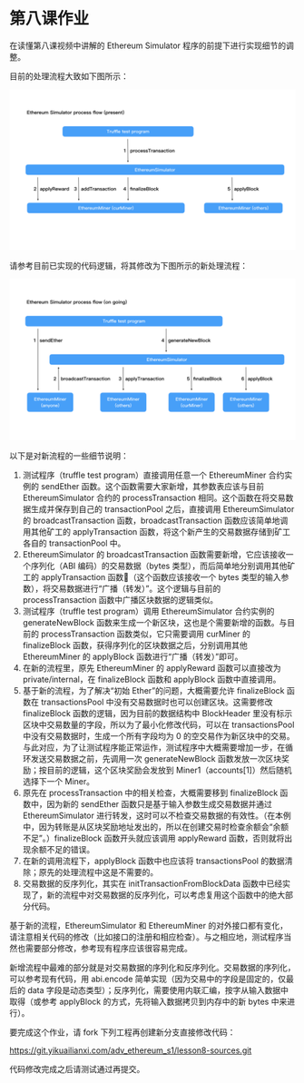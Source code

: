 # 第八课作业

在读懂第八课视频中讲解的 Ethereum Simulator 程序的前提下进行实现细节的调整。

目前的处理流程大致如下图所示：

![](./image/lession-8-1.png)

请参考目前已实现的代码逻辑，将其修改为下图所示的新处理流程：

![](./image/lession-8-2.png)

以下是对新流程的一些细节说明：

1. 测试程序（truffle test program）直接调用任意一个 EthereumMiner 合约实例的 sendEther 函数。这个函数需要大家新增，其参数表应该与目前 EthereumSimulator 合约的 processTransaction 相同。这个函数在将交易数据生成并保存到自己的 transactionPool 之后，直接调用 EthereumSimulator 的 broadcastTransaction 函数，broadcastTransaction 函数应该简单地调用其他矿工的 applyTransaction 函数，将这个新产生的交易数据存储到矿工各自的 transactionPool 中。
2. EthereumSimulator 的 broadcastTransaction 函数需要新增，它应该接收一个序列化（ABI 编码）的交易数据（bytes 类型），而后简单地分别调用其他矿工的 applyTransaction 函数（这个函数应该接收一个 bytes 类型的输入参数），将交易数据进行“广播（转发）”。这个逻辑与目前的 processTransaction 函数中广播区块数据的逻辑类似。
3. 测试程序（truffle test program）调用 EthereumSimulator 合约实例的 generateNewBlock 函数来生成一个新区块，这也是个需要新增的函数。与目前的 processTransaction 函数类似，它只需要调用 curMiner 的 finalizeBlock 函数，获得序列化的区块数据之后，分别调用其他 EthereumMiner 的 applyBlock 函数进行“广播（转发）”即可。
4. 在新的流程里，原先 EthereumMiner 的 applyReward 函数可以直接改为 private/internal，在 finalizeBlock 函数和 applyBlock 函数中直接调用。
5. 基于新的流程，为了解决“初始 Ether”的问题，大概需要允许 finalizeBlock 函数在 transactionsPool 中没有交易数据时也可以创建区块。这需要修改 finalizeBlock 函数的逻辑，因为目前的数据结构中 BlockHeader 里没有标示区块中交易数量的字段，所以为了最小化修改代码，可以在 transactionsPool 中没有交易数据时，生成一个所有字段均为 0 的空交易作为新区块中的交易。与此对应，为了让测试程序能正常运作，测试程序中大概需要增加一步，在循环发送交易数据之前，先调用一次 generateNewBlock 函数发放一次区块奖励；按目前的逻辑，这个区块奖励会发放到 Miner1（accounts[1]）然后随机选择下一个 Miner。
6. 原先在 processTransaction 中的相关检查，大概需要移到 finalizeBlock 函数中，因为新的 sendEther 函数只是基于输入参数生成交易数据并通过 EthereumSimulator 进行转发，这时可以不检查交易数据的有效性。（在本例中，因为转账是从区块奖励地址发出的，所以在创建交易时检查余额会“余额不足”。）finalizeBlock 函数开头就应该调用 applyReward 函数，否则就将出现余额不足的错误。
7. 在新的调用流程下，applyBlock 函数中也应该将 transactionsPool 的数据清除；原先的处理流程中这是不需要的。
8. 交易数据的反序列化，其实在 initTransactionFromBlockData 函数中已经实现了，新的流程中对交易数据的反序列化，可以考虑复用这个函数中的绝大部分代码。

基于新的流程，EthereumSimulator 和 EthereumMiner 的对外接口都有变化，请注意相关代码的修改（比如接口的注册和相应检查）。与之相应地，测试程序当然也需要部分修改，参考现有程序应该很容易完成。

新增流程中最难的部分就是对交易数据的序列化和反序列化。交易数据的序列化，可以参考现有代码，用 abi.encode 简单实现（因为交易中的字段是固定的，仅最后的 data 字段是动态类型）；反序列化，需要使用内联汇编，按字从输入数据中取得（或参考 applyBlock 的方式，先将输入数据拷贝到内存中的新 bytes 中来进行）。

要完成这个作业，请 fork 下列工程再创建新分支直接修改代码：

https://git.yikuailianxi.com/adv_ethereum_s1/lesson8-sources.git

代码修改完成之后请测试通过再提交。
